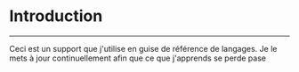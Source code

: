 # Introduction
---

Ceci est un support que j'utilise en guise de référence de langages.
Je le mets à jour continuellement afin que ce que j'apprends se perde pase
